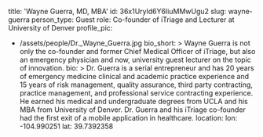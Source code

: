 title: 'Wayne Guerra, MD, MBA'
id: 36x1Uryld6Y6IiuMMwUgu2
slug: wayne-guerra
person_type: Guest
role: Co-founder of iTriage and Lecturer at University of Denver
profile_pic:
  - /assets/people/Dr._Wayne_Guerra.jpg
bio_short: >
  Wayne Guerra is not only the co-founder and former Chief Medical Officer of
  iTriage, but also an emergency physician and now, university guest lecturer on
  the topic of innovation. 
bio: >
  Dr. Guerra is a serial entrepreneur and has 20 years of emergency medicine
  clinical and academic practice experience and 15 years of risk management,
  quality assurance, third party contracting, practice management, and
  professional service contracting experience.  He earned his medical and
  undergraduate degrees from UCLA and his MBA from University of Denver. Dr.
  Guerra and his iTriage co-founder had the first exit of a mobile application
  in healthcare.
location:
  lon: -104.990251
  lat: 39.7392358
